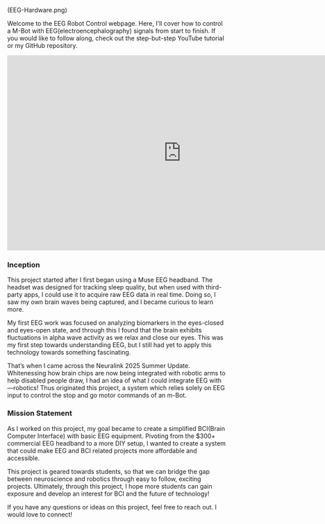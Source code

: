 (EEG-Hardware.png)

Welcome to the EEG Robot Control webpage. Here, I’ll cover how to control a M-Bot with EEG(electroencephalography) signals from start to finish. If you would like to follow along, check out the step-but-step YouTube tutorial or my GitHub repository.

<iframe width="800" height="450" 
    src="https://www.youtube.com/embed/uV7v0Md52Rs?autoplay=1&mute=1" 
    title="EEG Robot Control - A Complete Tutorial" frameborder="0" 
    allow="accelerometer; autoplay; clipboard-write; encrypted-media; gyroscope; picture-in-picture" 
    allowfullscreen>
</iframe>

### Inception 
This project started after I first began using a Muse EEG headband. The headset was designed for tracking sleep quality, but when used with third-party apps, I could use it to acquire raw EEG data in real time. Doing so, I saw my own brain waves being captured, and I became curious to learn more. 

My first EEG work was focused on analyzing biomarkers in the eyes-closed and eyes-open state, and through this I found that the brain exhibits fluctuations in alpha wave activity as we relax and close our eyes. This was my first step towards understanding EEG, but I still had yet to apply this technology towards something fascinating. 

That’s when I came across the Neuralink 2025 Summer Update. Whitenessing how brain chips are now being integrated with robotic arms to help disabled people draw, I had an idea of what I could integrate EEG with—robotics! Thus originated this project, a system which relies solely on EEG input to control the stop and go motor commands of an m-Bot.


### Mission Statement
As I worked on this project, my goal became to create a simplified BCI(Brain Computer Interface) with basic EEG equipment. Pivoting from the $300+ commercial EEG headband to a more DIY setup, I wanted to create a system that could make EEG and BCI related projects more affordable and accessible. 

This project is geared towards students, so that we can bridge the gap between neuroscience and robotics through easy to follow, exciting projects. Ultimately, through this project, I hope more students can gain exposure and develop an interest for BCI and the future of technology!


If you have any questions or ideas on this project, feel free to reach out. I would love to connect!

